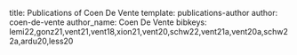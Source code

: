 title: Publications of Coen De Vente
template: publications-author
author: coen-de-vente
author_name: Coen De Vente
bibkeys: lemi22,gonz21,vent21,vent18,xion21,vent20,schw22,vent21a,vent20a,schw22a,ardu20,less20